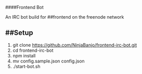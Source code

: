 ##\#\#Frontend Bot

An IRC bot build for ##frontend on the freenode network

##Setup
--------------

1. git clone https://github.com/NinjaBanjo/frontend-irc-bot.git
2. cd frontend-irc-bot
2. npm install
3. mv config.sample.json config.json
4. ./start-bot.sh
